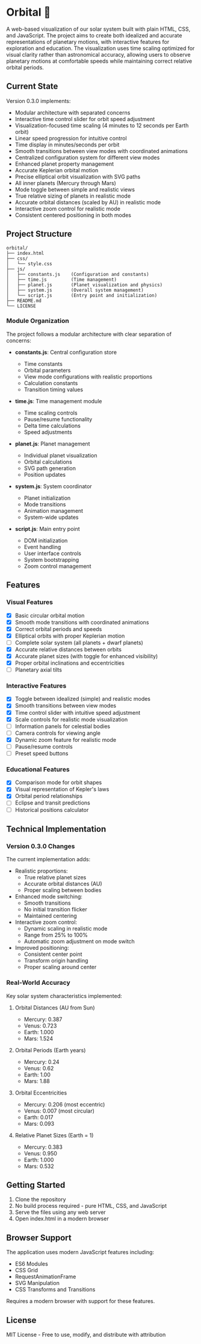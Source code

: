 # Orbital 💫

A web-based visualization of our solar system built with plain HTML, CSS, and JavaScript. The project aims to create both idealized and accurate representations of planetary motions, with interactive features for exploration and education. The visualization uses time scaling optimized for visual clarity rather than astronomical accuracy, allowing users to observe planetary motions at comfortable speeds while maintaining correct relative orbital periods.

## Current State

Version 0.3.0 implements:
- Modular architecture with separated concerns
- Interactive time control slider for orbit speed adjustment
- Visualization-focused time scaling (4 minutes to 12 seconds per Earth orbit)
- Linear speed progression for intuitive control
- Time display in minutes/seconds per orbit
- Smooth transitions between view modes with coordinated animations
- Centralized configuration system for different view modes
- Enhanced planet property management
- Accurate Keplerian orbital motion
- Precise elliptical orbit visualization with SVG paths
- All inner planets (Mercury through Mars)
- Mode toggle between simple and realistic views
- True relative sizing of planets in realistic mode
- Accurate orbital distances (scaled by AU) in realistic mode
- Interactive zoom control for realistic mode
- Consistent centered positioning in both modes

## Project Structure

```plaintext
orbital/
├── index.html
├── css/
│   └── style.css
├── js/
│   ├── constants.js    (Configuration and constants)
│   ├── time.js         (Time management)
│   ├── planet.js       (Planet visualization and physics)
│   ├── system.js       (Overall system management)
│   └── script.js       (Entry point and initialization)
├── README.md
└── LICENSE
```

### Module Organization

The project follows a modular architecture with clear separation of concerns:

- **constants.js**: Central configuration store
  - Time constants
  - Orbital parameters
  - View mode configurations with realistic proportions
  - Calculation constants
  - Transition timing values

- **time.js**: Time management module
  - Time scaling controls
  - Pause/resume functionality
  - Delta time calculations
  - Speed adjustments

- **planet.js**: Planet management
  - Individual planet visualization
  - Orbital calculations
  - SVG path generation
  - Position updates

- **system.js**: System coordinator
  - Planet initialization
  - Mode transitions
  - Animation management
  - System-wide updates

- **script.js**: Main entry point
  - DOM initialization
  - Event handling
  - User interface controls
  - System bootstrapping
  - Zoom control management

## Features

### Visual Features
- [x] Basic circular orbital motion
- [x] Smooth mode transitions with coordinated animations
- [x] Correct orbital periods and speeds
- [x] Elliptical orbits with proper Keplerian motion
- [ ] Complete solar system (all planets + dwarf planets)
- [x] Accurate relative distances between orbits
- [x] Accurate planet sizes (with toggle for enhanced visibility)
- [x] Proper orbital inclinations and eccentricities
- [ ] Planetary axial tilts

### Interactive Features
- [x] Toggle between idealized (simple) and realistic modes
- [x] Smooth transitions between view modes
- [x] Time control slider with intuitive speed adjustment
- [x] Scale controls for realistic mode visualization
- [ ] Information panels for celestial bodies
- [ ] Camera controls for viewing angle
- [x] Dynamic zoom feature for realistic mode
- [ ] Pause/resume controls
- [ ] Preset speed buttons

### Educational Features
- [x] Comparison mode for orbit shapes
- [x] Visual representation of Kepler's laws
- [x] Orbital period relationships
- [ ] Eclipse and transit predictions
- [ ] Historical positions calculator

## Technical Implementation

### Version 0.3.0 Changes
The current implementation adds:
- Realistic proportions:
  - True relative planet sizes
  - Accurate orbital distances (AU)
  - Proper scaling between bodies
- Enhanced mode switching:
  - Smooth transitions
  - No initial transition flicker
  - Maintained centering
- Interactive zoom control:
  - Dynamic scaling in realistic mode
  - Range from 25% to 100%
  - Automatic zoom adjustment on mode switch
- Improved positioning:
  - Consistent center point
  - Transform origin handling
  - Proper scaling around center

### Real-World Accuracy

Key solar system characteristics implemented:

1. Orbital Distances (AU from Sun)
   - Mercury: 0.387
   - Venus: 0.723
   - Earth: 1.000
   - Mars: 1.524

2. Orbital Periods (Earth years)
   - Mercury: 0.24
   - Venus: 0.62
   - Earth: 1.00
   - Mars: 1.88

3. Orbital Eccentricities
   - Mercury: 0.206 (most eccentric)
   - Venus: 0.007 (most circular)
   - Earth: 0.017
   - Mars: 0.093

4. Relative Planet Sizes (Earth = 1)
   - Mercury: 0.383
   - Venus: 0.950
   - Earth: 1.000
   - Mars: 0.532

## Getting Started

1. Clone the repository
2. No build process required - pure HTML, CSS, and JavaScript
3. Serve the files using any web server
4. Open index.html in a modern browser

## Browser Support

The application uses modern JavaScript features including:
- ES6 Modules
- CSS Grid
- RequestAnimationFrame
- SVG Manipulation
- CSS Transforms and Transitions

Requires a modern browser with support for these features.

## License

MIT License - Free to use, modify, and distribute with attribution